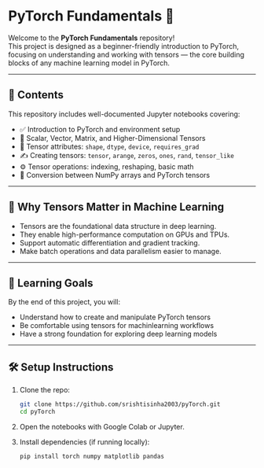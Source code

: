 # PyTorch Fundamentals 🚀

Welcome to the **PyTorch Fundamentals** repository!  
This project is designed as a beginner-friendly introduction to PyTorch, focusing on understanding and working with tensors — the core building blocks of any machine learning model in PyTorch.

---

## 📘 Contents

This repository includes well-documented Jupyter notebooks covering:

- ✅ Introduction to PyTorch and environment setup  
- 🔢 Scalar, Vector, Matrix, and Higher-Dimensional Tensors  
- 🔵 Tensor attributes: `shape`, `dtype`, `device`, `requires_grad`  
- ✍️ Creating tensors: `tensor`, `arange`, `zeros`, `ones`, `rand`, `tensor_like`  
- ⚙️ Tensor operations: indexing, reshaping, basic math  
- 🔁 Conversion between NumPy arrays and PyTorch tensors  

---

## 🚀 Why Tensors Matter in Machine Learning

- Tensors are the foundational data structure in deep learning.  
- They enable high-performance computation on GPUs and TPUs.  
- Support automatic differentiation and gradient tracking.  
- Make batch operations and data parallelism easier to manage.

---

## 🧠 Learning Goals

By the end of this project, you will:

- Understand how to create and manipulate PyTorch tensors  
- Be comfortable using tensors for machinlearning workflows  
- Have a strong foundation for exploring deep learning models

---
## 🛠️ Setup Instructions

1. Clone the repo:
   ```bash
   git clone https://github.com/srishtisinha2003/pyTorch.git
   cd pyTorch
   ```
2. Open the notebooks with Google Colab or Jupyter.

3. Install dependencies (if running locally):

    ```bash
    pip install torch numpy matplotlib pandas
    ```
   
